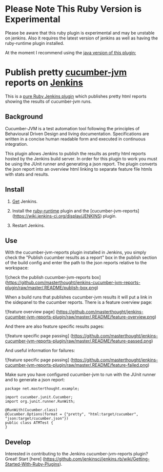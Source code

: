 # Please Note This Ruby Version is Experimental 

Please be aware that this ruby plugin is experimental and may be unstable on jenkins. Also it requires the latest version of jenkins as well as having the ruby-runtime plugin installed. 

At the moment I recommend using the [java version of this plugin:](git@github.com:masterthought/jenkins-cucumber-jvm-reports-plugin.git)

# Publish pretty [cucumber-jvm](https://github.com/cucumber/cucumber-jvm) reports on [Jenkins](http://jenkins-ci.org/)

This is a [pure Ruby Jenkins plugin](https://github.com/jenkinsci/jenkins.rb) which publishes pretty html reports showing the results of cucumber-jvm runs.


## Background

Cucumber-JVM is a test automation tool following the principles of Behavioural Driven Design and living documentation. Specifications are written in a concise human readable form and executed in continuous integration. 

This plugin allows Jenkins to publish the results as pretty html reports hosted by the Jenkins build server. In order for this plugin to work you must be using the JUnit runner and generating a json report. The plugin converts the json report into an overview html linking to separate feature file htmls with stats and results. 

## Install

1. [Get](https://jenkins-ci.org/) Jenkins.

2. Install the [ruby-runtime](http://jenkins-ci.org/plugin/ruby-runtime/) plugin and the [cucumber-jvm-reports]
(https://wiki.jenkins-ci.org/display/JENKINS) plugin.

3. Restart Jenkins.

## Use

With the cucumber-jvm-reports plugin installed in Jenkins, you simply check the "Publish cucumber results as a report" box in the
publish section of the build config and enter the path to the json reports relative to the workspace:

![check the publish cucumber-jvm-reports box]
(https://github.com/masterthought/jenkins-cucumber-jvm-reports-plugin/raw/master/.README/publish-box.png)

When a build runs that publishes cucumber-jvm results it will put a link in the sidepanel to the cucumber reports. There is a feature overview page:

![feature overview page]
(https://github.com/masterthought/jenkins-cucumber-jvm-reports-plugin/raw/master/.README/feature-overview.png)

And there are also feature specific results pages:

![feature specific page passing]
(https://github.com/masterthought/jenkins-cucumber-jvm-reports-plugin/raw/master/.README/feature-passed.png)

And useful information for failures:

![feature specific page passing]
(https://github.com/masterthought/jenkins-cucumber-jvm-reports-plugin/raw/master/.README/feature-failed.png)

Make sure you have configured cucumber-jvm to run with the JUnit runner and to generate a json report:

    package net.masterthought.example;

    import cucumber.junit.Cucumber;
    import org.junit.runner.RunWith;

    @RunWith(Cucumber.class)
    @Cucumber.Options(format = {"pretty", "html:target/cucumber", "json:target/cucumber.json"})
    public class ATMTest {
    }

## Develop

Interested in contributing to the Jenkins cucumber-jvm-reports plugin?  Great!  Start [here]
(https://github.com/jenkinsci/jenkins.rb/wiki/Getting-Started-With-Ruby-Plugins).
